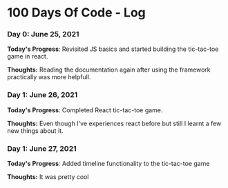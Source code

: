 # 100 Days Of Code - Log

### Day 0: June 25, 2021
**Today's Progress**: Revisited JS basics and started building the tic-tac-toe game in react.

**Thoughts:** Reading the documentation again after using the framework practically was more helpfull.

### Day 1: June 26, 2021
**Today's Progress**: Completed React tic-tac-toe game.

**Thoughts:** Even though I've experiences react before but still I learnt a few new things about it.

### Day 1: June 27, 2021
**Today's Progress**: Added timeline functionality to the tic-tac-toe game

**Thoughts:** It was pretty cool
<!-- ##### (delete me or comment me out)

**Today's Progress**: Fixed CSS, worked on canvas functionality for the app.


**Link to work:** [Calculator App](http://www.example.com)

### Day 0: February 30, 2016 (Example 2)
##### (delete me or comment me out)

**Today's Progress**: Fixed CSS, worked on canvas functionality for the app.

**Thoughts**: I really struggled with CSS, but, overall, I feel like I am slowly getting better at it. Canvas is still new for me, but I managed to figure out some basic functionality.

**Link(s) to work**: [Calculator App](http://www.example.com)


### Day 1: June 27, Monday

**Today's Progress**: I've gone through many exercises on FreeCodeCamp.

**Thoughts** I've recently started coding, and it's a great feeling when I finally solve an algorithm challenge after a lot of attempts and hours spent.

**Link(s) to work**
1. [Find the Longest Word in a String](https://www.freecodecamp.com/challenges/find-the-longest-word-in-a-string)
2. [Title Case a Sentence](https://www.freecodecamp.com/challenges/title-case-a-sentence) -->
